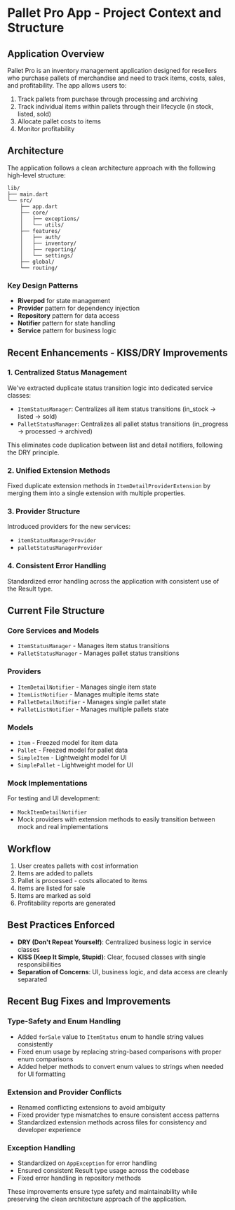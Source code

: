# Pallet Pro App - Project Context and Structure

## Application Overview
Pallet Pro is an inventory management application designed for resellers who purchase pallets of merchandise and need to track items, costs, sales, and profitability. The app allows users to:

1. Track pallets from purchase through processing and archiving
2. Track individual items within pallets through their lifecycle (in stock, listed, sold)
3. Allocate pallet costs to items
4. Monitor profitability

## Architecture

The application follows a clean architecture approach with the following high-level structure:

```
lib/
├── main.dart
└── src/
    ├── app.dart
    ├── core/
    │   ├── exceptions/
    │   └── utils/
    ├── features/
    │   ├── auth/
    │   ├── inventory/
    │   ├── reporting/
    │   └── settings/
    ├── global/
    └── routing/
```

### Key Design Patterns
- **Riverpod** for state management
- **Provider** pattern for dependency injection
- **Repository** pattern for data access
- **Notifier** pattern for state handling
- **Service** pattern for business logic

## Recent Enhancements - KISS/DRY Improvements

### 1. Centralized Status Management
We've extracted duplicate status transition logic into dedicated service classes:

- `ItemStatusManager`: Centralizes all item status transitions (in_stock → listed → sold)
- `PalletStatusManager`: Centralizes all pallet status transitions (in_progress → processed → archived)

This eliminates code duplication between list and detail notifiers, following the DRY principle.

### 2. Unified Extension Methods
Fixed duplicate extension methods in `ItemDetailProviderExtension` by merging them into a single extension with multiple properties.

### 3. Provider Structure
Introduced providers for the new services:
- `itemStatusManagerProvider`
- `palletStatusManagerProvider`

### 4. Consistent Error Handling
Standardized error handling across the application with consistent use of the Result type.

## Current File Structure

### Core Services and Models
- `ItemStatusManager` - Manages item status transitions
- `PalletStatusManager` - Manages pallet status transitions

### Providers
- `ItemDetailNotifier` - Manages single item state
- `ItemListNotifier` - Manages multiple items state
- `PalletDetailNotifier` - Manages single pallet state
- `PalletListNotifier` - Manages multiple pallets state

### Models
- `Item` - Freezed model for item data
- `Pallet` - Freezed model for pallet data
- `SimpleItem` - Lightweight model for UI
- `SimplePallet` - Lightweight model for UI

### Mock Implementations
For testing and UI development:
- `MockItemDetailNotifier`
- Mock providers with extension methods to easily transition between mock and real implementations

## Workflow
1. User creates pallets with cost information
2. Items are added to pallets
3. Pallet is processed - costs allocated to items
4. Items are listed for sale
5. Items are marked as sold
6. Profitability reports are generated

## Best Practices Enforced
- **DRY (Don't Repeat Yourself)**: Centralized business logic in service classes
- **KISS (Keep It Simple, Stupid)**: Clear, focused classes with single responsibilities
- **Separation of Concerns**: UI, business logic, and data access are cleanly separated

## Recent Bug Fixes and Improvements

### Type-Safety and Enum Handling
- Added `forSale` value to `ItemStatus` enum to handle string values consistently
- Fixed enum usage by replacing string-based comparisons with proper enum comparisons
- Added helper methods to convert enum values to strings when needed for UI formatting

### Extension and Provider Conflicts
- Renamed conflicting extensions to avoid ambiguity
- Fixed provider type mismatches to ensure consistent access patterns
- Standardized extension methods across files for consistency and developer experience

### Exception Handling
- Standardized on `AppException` for error handling
- Ensured consistent Result type usage across the codebase
- Fixed error handling in repository methods

These improvements ensure type safety and maintainability while preserving the clean architecture approach of the application. 